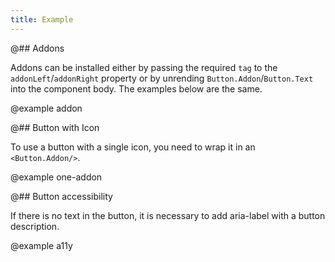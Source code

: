 ```yaml
---
title: Example
---
```


@## Addons

Addons can be installed either by passing the required `tag` to the `addonLeft`/`addonRight` property or by unrending `Button.Addon`/`Button.Text` into the component body. The examples below are the same.

@example addon

@## Button with Icon

To use a button with a single icon, you need to wrap it in an `<Button.Addon/>`.

@example one-addon

@## Button accessibility

If there is no text in the button, it is necessary to add aria-label with a button description.

@example a11y
